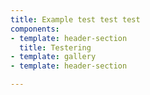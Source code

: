 ```yaml
---
title: Example test test test
components:
- template: header-section
  title: Testering
- template: gallery
- template: header-section

---
```

